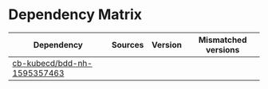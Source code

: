 # Dependency Matrix

Dependency | Sources | Version | Mismatched versions
---------- | ------- | ------- | -------------------
[cb-kubecd/bdd-nh-1595357463](https://github.com/cb-kubecd/bdd-nh-1595357463.git) |  | []() | 
